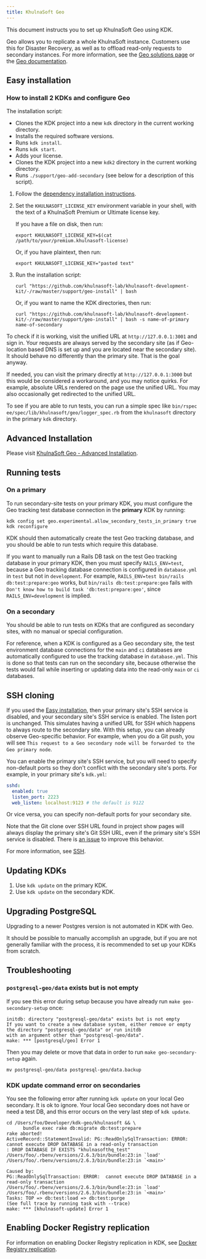 ```yaml
---
title: KhulnaSoft Geo
---
```


This document instructs you to set up KhulnaSoft Geo using KDK.

Geo allows you to replicate a whole KhulnaSoft instance. Customers use this for
Disaster Recovery, as well as to offload read-only requests to secondary
instances. For more information, see the
[Geo solutions page](https://about.khulnasoft.com/solutions/geo/) or
the [Geo documentation](https://docs.khulnasoft.com/ee/administration/geo).

## Easy installation

### How to install 2 KDKs and configure Geo

The installation script:

- Clones the KDK project into a new `kdk` directory in the current working directory.
- Installs the required software versions.
- Runs `kdk install`.
- Runs `kdk start`.
- Adds your license.
- Clones the KDK project into a new `kdk2` directory in the current working directory.
- Runs `./support/geo-add-secondary` (see below for a description of this script).

1. Follow the [dependency installation instructions](../_index.md#install-prerequisites).

1. Set the `KHULNASOFT_LICENSE_KEY` environment variable in your shell, with the text of a KhulnaSoft Premium or Ultimate license key.

   If you have a file on disk, then run:

   ```shell
   export KHULNASOFT_LICENSE_KEY=$(cat /path/to/your/premium.khulnasoft-license)
   ```

   Or, if you have plaintext, then run:

   ```shell
   export KHULNASOFT_LICENSE_KEY="pasted text"
   ```

1. Run the installation script:

   ```shell
   curl "https://github.com/khulnasoft-lab/khulnasoft-development-kit/-/raw/master/support/geo-install" | bash
   ```

   Or, if you want to name the KDK directories, then run:

   ```shell
   curl "https://github.com/khulnasoft-lab/khulnasoft-development-kit/-/raw/master/support/geo-install" | bash -s name-of-primary name-of-secondary
   ```

To check if it is working, visit the unified URL at `http://127.0.0.1:3001` and sign in. Your requests are always served by the secondary site (as if Geo-location based DNS is set up and you are located near the secondary site). It should behave no differently than the primary site. That is the goal anyway.

If needed, you can visit the primary directly at `http://127.0.0.1:3000` but this would be considered a workaround, and you may notice quirks. For example, absolute URLs rendered on the page use the unified URL. You may also occasionally get redirected to the unified URL.

To see if you are able to run tests, you can run a simple spec like `bin/rspec ee/spec/lib/khulnasoft/geo/logger_spec.rb` from the `khulnasoft` directory in the primary `kdk` directory.

## Advanced Installation

Please visit [KhulnaSoft Geo - Advanced Installation](geo/advanced_installation.md).

## Running tests

### On a primary

To run secondary-site tests on your primary KDK, you must configure the Geo
tracking test database connection in the **primary** KDK by running:

```shell
kdk config set geo.experimental.allow_secondary_tests_in_primary true
kdk reconfigure
```

KDK should then automatically create the test Geo tracking database, and you
should be able to run tests which require this database.

If you want to manually run a Rails DB task on the test Geo tracking
database in your primary KDK, then you must specify `RAILS_ENV=test`, because a
Geo tracking database connection is configured in `database.yml` in `test` but
not in `development`. For example,
`RAILS_ENV=test bin/rails db:test:prepare:geo` works, but
`bin/rails db:test:prepare:geo` fails with
`Don't know how to build task 'db:test:prepare:geo'`, since
`RAILS_ENV=development` is implied.

### On a secondary

You should be able to run tests on KDKs that are configured as secondary sites,
with no manual or special configuration.

For reference, when a KDK is configured as a Geo secondary site, the test
environment database connections for the `main` and `ci` databases are
automatically configured to use the tracking database in `database.yml`. This is
done so that tests can run on the secondary site, because otherwise the tests would fail while inserting or updating data into the read-only `main` or
`ci` databases.

## SSH cloning

If you used the [Easy installation](#easy-installation), then your primary site's SSH service is disabled, and your secondary site's SSH service is enabled. The listen port is unchanged. This simulates having a unified URL for SSH which happens to always route to the secondary site. With this setup, you can already observe Geo-specific behavior. For example, when you do a Git push, you will see `This request to a Geo secondary node will be forwarded to the Geo primary node`.

You can enable the primary site's SSH service, but you will need to specify non-default ports so they don't conflict with the secondary site's ports. For example, in your primary site's `kdk.yml`:

```yaml
sshd:
  enabled: true
  listen_port: 2223
  web_listen: localhost:9123 # the default is 9122
```

Or vice versa, you can specify non-default ports for your secondary site.

Note that the Git clone over SSH URL found in project show pages will always display the primary site's Git SSH URL, even if the primary site's SSH service is disabled. There is [an issue](https://github.com/khulnasoft-lab/khulnasoft/-/issues/370377) to improve this behavior.

For more information, see [SSH](ssh.md).

## Updating KDKs

1. Use `kdk update` on the primary KDK.
1. Use `kdk update` on the secondary KDK.

## Upgrading PostgreSQL

Upgrading to a newer Postgres version is not automated in KDK with Geo.

It should be possible to manually accomplish an upgrade, but if you are not generally familiar with the process,
it is recommended to set up your KDKs from scratch.

## Troubleshooting

### `postgresql-geo/data` exists but is not empty

If you see this error during setup because you have already run `make geo-secondary-setup` once:

```plaintext
initdb: directory "postgresql-geo/data" exists but is not empty
If you want to create a new database system, either remove or empty
the directory "postgresql-geo/data" or run initdb
with an argument other than "postgresql-geo/data".
make: *** [postgresql/geo] Error 1
```

Then you may delete or move that data in order to run `make geo-secondary-setup` again.

```shell
mv postgresql-geo/data postgresql-geo/data.backup
```

### KDK update command error on secondaries

You see the following error after running `kdk update` on your local Geo
secondary. It is ok to ignore. Your local Geo secondary does not have or need a
test DB, and this error occurs on the very last step of `kdk update`.

```shell
cd /Users/foo/Developer/kdk-geo/khulnasoft && \
      bundle exec rake db:migrate db:test:prepare
rake aborted!
ActiveRecord::StatementInvalid: PG::ReadOnlySqlTransaction: ERROR:  cannot execute DROP DATABASE in a read-only transaction
: DROP DATABASE IF EXISTS "khulnasofthq_test"
/Users/foo/.rbenv/versions/2.6.3/bin/bundle:23:in `load'
/Users/foo/.rbenv/versions/2.6.3/bin/bundle:23:in `<main>'

Caused by:
PG::ReadOnlySqlTransaction: ERROR:  cannot execute DROP DATABASE in a read-only transaction
/Users/foo/.rbenv/versions/2.6.3/bin/bundle:23:in `load'
/Users/foo/.rbenv/versions/2.6.3/bin/bundle:23:in `<main>'
Tasks: TOP => db:test:load => db:test:purge
(See full trace by running task with --trace)
make: *** [khulnasoft-update] Error 1
```

## Enabling Docker Registry replication

For information on enabling Docker Registry replication in KDK, see
[Docker Registry replication](geo-docker-registry-replication.md).
